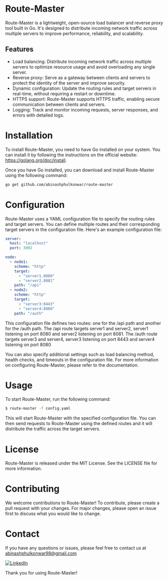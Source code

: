 # Route-Master

Route-Master is a lightweight, open-source load balancer and reverse proxy tool built in Go. It's designed to distribute incoming network traffic across multiple servers to improve performance, reliability, and scalability.

## Features

- Load balancing: Distribute incoming network traffic across multiple servers to optimize resource usage and avoid overloading any single server.
- Reverse proxy: Serve as a gateway between clients and servers to protect the identity of the server and improve security.
- Dynamic configuration: Update the routing rules and target servers in real-time, without requiring a restart or downtime.
- HTTPS support: Route-Master supports HTTPS traffic, enabling secure communication between clients and servers.
- Logging: Track and monitor incoming requests, server responses, and errors with detailed logs.

# Installation

To install Route-Master, you need to have Go installed on your system. You can install it by following the instructions on the official website: https://golang.org/doc/install.

Once you have Go installed, you can download and install Route-Master using the following command:

```sh
go get github.com/abinashphulkonwar/route-master
```

# Configuration

Route-Master uses a YAML configuration file to specify the routing rules and target servers. You can define multiple routes and their corresponding target servers in the configuration file. Here's an example configuration file:

```yaml
server:
  host: "localhost"
  port: 3002

node:
  - node1:
    scheme: "http"
    target:
      - "server1.8080"
      - "server2.8081"
    path: "/api"
  - node2:
    scheme: "http"
    target:
      - "server3:8443"
      - "server4:8080"
    path: "/auth"
```

This configuration file defines two routes: one for the /api path and another for the /auth path. The /api route targets server1 and server2, server1 listening on port 8080 and server2 listening on port 8081. The /auth route targets server3 and server4, server3 listening on port 8443 and server4 listening on port 8080

You can also specify additional settings such as load balancing method, health checks, and timeouts in the configuration file. For more information on configuring Route-Master, please refer to the documentation.

# Usage

To start Route-Master, run the following command:

```sh
$ route-master -f config.yaml
```

This will start Route-Master with the specified configuration file. You can then send requests to Route-Master using the defined routes and it will distribute the traffic across the target servers.

# License

Route-Master is released under the MIT License. See the LICENSE file for more information.

# Contributing

We welcome contributions to Route-Master! To contribute, please create a pull request with your changes. For major changes, please open an issue first to discuss what you would like to change.

# Contact

If you have any questions or issues, please feel free to contact us at abinashphulkonwar98@gmail.com

[![LinkedIn](https://img.shields.io/badge/-LinkedIn-blue?style=flat-square&logo=Linkedin&logoColor=white&link=https://www.linkedin.com/in/abinash-phulkonwar-775b521a5/)](https://www.linkedin.com/in/abinash-phulkonwar-775b521a5/)

Thank you for using Route-Master!
